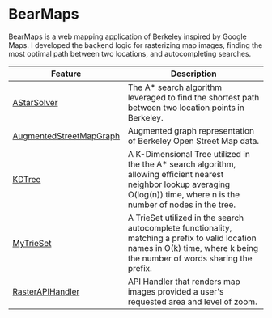 # BearMaps

BearMaps is a web mapping application of Berkeley inspired by Google Maps. I developed the backend logic for rasterizing map images, finding the most optimal path between two locations, and autocompleting searches.


Feature | Description
------- | -------
[AStarSolver](https://github.com/denny-dang/bear-maps/blob/master/bearmaps/utils/graph/AStarSolver.java) | The A* search algorithm leveraged to find the shortest path between two location points in Berkeley.
[AugmentedStreetMapGraph](https://github.com/denny-dang/bear-maps/blob/master/bearmaps/AugmentedStreetMapGraph.java) | Augmented graph representation of Berkeley Open Street Map data.
[KDTree](https://github.com/denny-dang/bear-maps/blob/master/bearmaps/utils/ps/KDTree.java) | A K-Dimensional Tree utilized in the the A* search algorithm, allowing efficient nearest neighbor lookup averaging O(log(n)) time, where n is the number of nodes in the tree.
[MyTrieSet](https://github.com/denny-dang/bear-maps/blob/master/bearmaps/utils/ps/MyTrieSet.java) | A TrieSet utilized in the search autocomplete functionality, matching a prefix to valid location names in Θ(k) time, where k being the number of words sharing the prefix.
[RasterAPIHandler](https://github.com/denny-dang/bear-maps/blob/master/bearmaps/server/handler/impl/RasterAPIHandler.java) | API Handler that renders map images provided a user's requested area and level of zoom.
